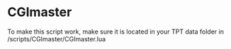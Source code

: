 # CGImaster
To make this script work, make sure it is located in your TPT data folder in /scripts/CGImaster/CGImaster.lua
